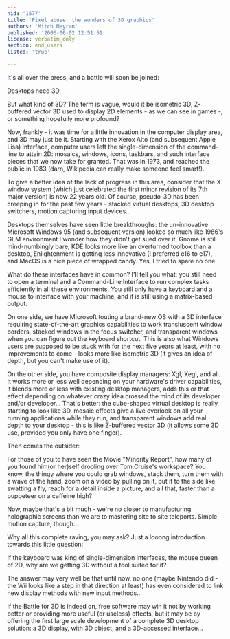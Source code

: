 ```yaml
---
nid: '1577'
title: 'Pixel abuse: the wonders of 3D graphics'
authors: 'Mitch Meyran'
published: '2006-06-02 12:51:51'
license: verbatim_only
section: end_users
listed: 'true'

---
```

It's all over the press, and a battle will soon be joined:

Desktops need 3D.

But what kind of 3D? The term is vague, would it be isometric 3D, Z-buffered vector 3D used to display 2D elements - as we can see in games -, or something hopefully more profound?


<!--break-->


Now, frankly - it was time for a little innovation in the computer display area, and 3D may just be it. Starting with the Xerox Alto (and subsequent Apple Lisa) interface, computer users left the single-dimension of the command-line to attain 2D: mosaics, windows, icons, taskbars, and such interface pieces that we now take for granted. That was in 1973, and reached the public in 1983 (darn, Wikipedia can really make someone feel smart!).

To give a better idea of the lack of progress in this area, consider that the X window system (which just celebrated the first minor revision of its 7th major version) is now 22 years old. Of course, pseudo-3D has been creeping in for the past few years - stacked virtual desktops, 3D desktop switchers, motion capturing input devices...

Desktops themselves have seen little breakthroughs: the un-innovative Microsoft Windows 95 (and subsequent version) looked so much like 1986's GEM environment I wonder how they didn't get sued over it, Gnome is still mind-numbingly bare, KDE looks more like an overturned toolbox than a desktop, Enlightenment is getting less innovative (I preferred e16 to e17), and MacOS is a nice piece of wrapped candy. Yes, I tried to spare no one.

What do these interfaces have in common? I'll tell you what: you still need to open a terminal and a Command-Line Interface to run complex tasks efficiently in all these environments. You still only have a keyboard and a mouse to interface with your machine, and it is still using a matrix-based output.

On one side, we have Microsoft touting a brand-new OS with a 3D interface requiring state-of-the-art graphics capabilities to work transluscent window borders, stacked windows in the focus switcher, and transparent windows when you can figure out the keyboard shortcut. This is also what Windows users are supposed to be stuck with for the next five years at least, with no improvements to come - looks more like isometric 3D (it gives an idea of depth, but you can't make use of it).

On the other side, you have composite display managers: Xgl, Xegl, and all. It works more or less well depending on your hardware's driver capabilities, it blends more or less with existing desktop managers, adds this or that effect depending on whatever crazy idea crossed the mind of its developer and/or developer... That's better: the cube-shaped virtual desktop is really starting to look like 3D, mosaic effects give a live overlook on all your running applications while they run, and transparent windows add real depth to your desktop - this is like Z-buffered vector 3D (it allows some 3D use, provided you only have one finger).

Then comes the outsider:

For those of you to have seen the Movie "Minority Report", how many of you found him(or her)self drooling over Tom Cruise's workspace? You know, the thingy where you could grab windows, stack them, turn them with a wave of the hand, zoom on a video by pulling on it, put it to the side like swatting a fly, reach for a detail inside a picture, and all that, faster than a puppeteer on a caffeine high?

Now, maybe that's a bit much - we're no closer to manufacturing holographic screens than we are to mastering site to site teleports. Simple motion capture, though...

Why all this complete raving, you may ask? Just a looong introduction towards this little question:

If the keyboard was king of single-dimension interfaces, the mouse queen of 2D, why are we getting 3D without a tool suited for it?

The answer may very well be that until now, no one (maybe Nintendo did - the Wii looks like a step in that direction at least) has even considered to link new display methods with new input methods...

If the Battle for 3D is indeed on, free software may win it not by working better or providing more useful (or useless) effects, but it may be by offering the first large scale development of a complete 3D desktop solution: a 3D display, with 3D object, and a 3D-accessed interface...

